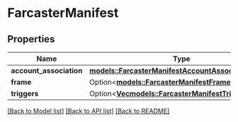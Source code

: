 # FarcasterManifest

## Properties

Name | Type | Description | Notes
------------ | ------------- | ------------- | -------------
**account_association** | [**models::FarcasterManifestAccountAssociation**](FarcasterManifest_account_association.md) |  | 
**frame** | Option<[**models::FarcasterManifestFrame**](FarcasterManifest_frame.md)> |  | [optional]
**triggers** | Option<[**Vec<models::FarcasterManifestTriggersInner>**](FarcasterManifest_triggers_inner.md)> |  | [optional]

[[Back to Model list]](../README.md#documentation-for-models) [[Back to API list]](../README.md#documentation-for-api-endpoints) [[Back to README]](../README.md)


